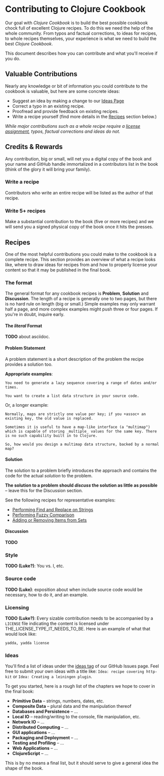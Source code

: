 # Contributing to Clojure Cookbook

Our goal with *Clojure Cookbook* is to build the best possible cookbook chock full of excellent Clojure recipes. To do this we need the help of the whole community. From typos and factual corrections, to ideas for recipes, to whole recipes themselves, your experience is what we need to build the best *Clojure Cookbook*.

This document describes how you can contribute and what you'll receive if you do.

## Valuable Contributions

Nearly any knowledge or bit of information you could contribute to the cookbook is valuable, but here are some concrete ideas:

* Suggest an idea by making a change to our [Ideas Page](#)
* Correct a typo in an existing recipe.
* Proofread and provide feedback on existing recipes.
* Write a recipe yourself (find more details in the [Recipes](#Recipes) section below.)

*While major contributions such as a whole recipe require a [license assignment](#licensing), typos, factual corrections and ideas do not.*


## Credits & Rewards

Any contribution, big or small, will net you a digital copy of the book and your name and GitHub handle immortalized in a contributors list in the book (think of the glory it will bring your family). 

### Write a recipe

Contributors who write an entire recipe will be listed as the author of that recipe.

### Write 5+ recipes

Make a substantial contribution to the book (five or more recipes) and we will send you a signed physical copy of the book once it hits the presses.

## Recipes

One of the most helpful contributions you could make to the cookbook is a complete recipe. This section provides an overview of what a recipe looks like, where to draw ideas for recipes from and how to properly license your content so that it may be published in the final book.

### The format

The general format for any cookbook recipes is **Problem**, **Solution** and **Discussion**. The length of a recipe is generally one to two pages, but there is no hard rule on length (big or small.) Simple examples may only warrant half a page, and more complex examples might push three or four pages. If you're in doubt, inquire early.

#### The *literal* Format

**TODO** about asciidoc.

#### Problem Statement

A problem statement is a short description of the problem the recipe provides a solution too.

**Appropriate examples**:

```
You need to generate a lazy sequence covering a range of dates and/or times.
```

```
You want to create a list data structure in your source code.
```

Or, a longer example:

```
Normally, maps are strictly one value per key; if you +assoc+ an
existing key, the old value is replaced.

Sometimes it is useful to have a map-like interface (a "multimap")
which is capable of storing _multiple_ values for the same key. There
is no such capability built in to Clojure.

So, how would you design a multimap data structure, backed by a normal
map?
```

#### Solution

The solution to a problem briefly introduces the approach and contains the code for the actual *solution* to the problem.

**The solution to a problem should *discuss* the solution as little as possible** – leave this for the Discussion section.

See the following recipes for representative examples:

* [Performing Find and Replace on Strings](primitive-data/strings/find-and-replace/find-and-replace.asciidoc)
* [Performing Fuzzy Comparison](primitive-data/math/fuzzy-comparison/fuzzy-comparison.asciidoc)
* [Adding or Removing Items from Sets](composite-data/sets/adding-and-removing/adding-and-removing.asciidoc)

#### Discussion

**TODO**

### Style

**TODO (Luke?)**: You vs. I, etc.

### Source code

**TODO (Luke)**: exposition about when include source code would be necessary, how to do it, and an example.

### Licensing

**TODO (Luke?)**:
Every sizable contribution needs to be accompanied by a `LICENSE` file indicating the content is licensed under THE_LICENSE_TYPE_IT_NEEDS_TO_BE. Here is an example of what that would look like:

```text
yadda, yadda license
```

### Ideas

You'll find a list of ideas under the [ideas tag](https://github.com/levand/clojure-cookbook/issues?labels=idea&milestone=&page=1&state=open) of our GitHub Issues page. Feel free to submit your own ideas with a title like: `Idea: recipe covering http-kit` or `Idea: Creating a leiningen plugin`. 

To get you started, here is a rough list of the chapters we hope to cover in the final book:

* **Primitive Data** – strings, numbers, dates, etc.
* **Composite Data** – plural data and the manipulation thereof
* **Databases and Persistence** – ...
* **Local IO** – reading/writing to the console, file manipulation, etc.
* **Network IO** – ... 
* **Distributed Computing** – …
* **GUI applications** – …
* **Packaging and Deployment** – ...
* **Testing and Profiling** – …
* **Web Applications** – …
* **ClojureScript** – …

This is by no means a final list, but it should serve to give a general idea the shape of the book.
